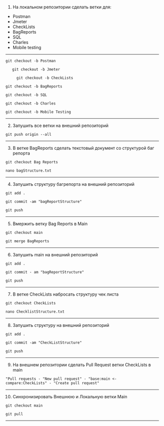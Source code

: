 1. На локальном репозитории сделать ветки для:
- Postman
- Jmeter
- CheckLists
- BagReports
- SQL
- Charles
- Mobile testing

***
``` git checkout -b Postman  ```
    
```    git checkout -b Jmeter ```

```      git checkout -b CheckLists ```

``` git checkout -b BagReports ```

```git checkout -b SQL ```

``` git checkout -b Charles ```

``` git checkout -b Mobile Testing ```

***

2. Запушить все ветки на внешний репозиторий

 ``` git push origin --all ```
***

3. В ветке BagReports сделать текстовый документ со структурой баг репорта

``` git checkout Bag Reports ```

``` nano bagStructure.txt ```

***

4.  Запушить структуру багрепорта на внешний репозиторий

``` git add . ```

``` git commit -am "bagReportStructure" ```

``` git push ```

***

5. Вмержить ветку Bag Reports в Main

 ``` git checkout main ```

 ``` git merge BagReports ```

 ***

 6. Запушить main на внешний репозиторий

 ``` git add . ```

 ``` git commit - am "bagReportStructure" ```

 ``` git push ```
 ** *

 7. В ветке CheckLists набросать структуру чек листа

 ``` git checkout CheckLists ```

 ``` nano ChecklistStructure.txt ```

***
8. Запушить структуру на внешний репозиторий

``` git add . ```

``` git commit -am "CheckListStructure" ```

``` git push ``` 
***

9.  На внешнем репозитории сделать Pull Request ветки CheckLists в main

``` "Pull requests - "New pull request" - "base:main <- compare:CheckLists" - "Create pull request" ```
***
10. Синхронизировать Внешнюю и Локальную ветки Main

``` git checkout main ```

``` git pull ```
****